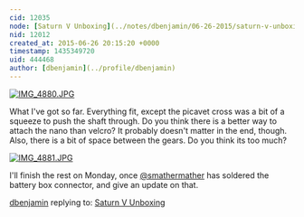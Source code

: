 ```yaml
---
cid: 12035
node: [Saturn V Unboxing](../notes/dbenjamin/06-26-2015/saturn-v-unboxing)
nid: 12012
created_at: 2015-06-26 20:15:20 +0000
timestamp: 1435349720
uid: 444468
author: [dbenjamin](../profile/dbenjamin)
---
```


[![IMG_4880.JPG](https://i.publiclab.org/system/images/photos/000/010/457/medium/IMG_4880.JPG)](https://i.publiclab.org/system/images/photos/000/010/457/original/IMG_4880.JPG)

What I've got so far. Everything fit, except the picavet cross was a bit of a squeeze to push the shaft through. Do you think there is a better way to attach the nano than velcro? It probably doesn't matter in the end, though. Also, there is a bit of space between the gears. Do you think its too much?

[![IMG_4881.JPG](https://i.publiclab.org/system/images/photos/000/010/458/medium/IMG_4881.JPG)](https://i.publiclab.org/system/images/photos/000/010/458/original/IMG_4881.JPG)

I'll finish the rest on Monday, once [@smathermather](/profile/smathermather) has soldered the battery box connector, and give an update on that. 

[dbenjamin](../profile/dbenjamin) replying to: [Saturn V Unboxing](../notes/dbenjamin/06-26-2015/saturn-v-unboxing)

